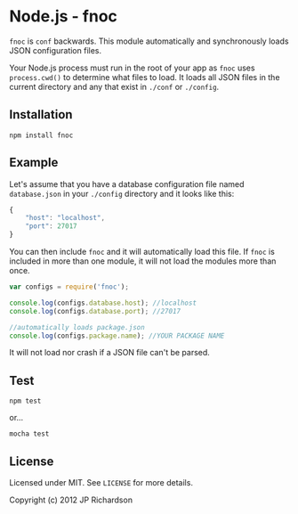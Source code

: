 Node.js - fnoc
=====================

`fnoc` is `conf` backwards. This module automatically and synchronously loads JSON configuration files.

Your Node.js process must run in the root of your app as `fnoc` uses `process.cwd()` to determine what files to load. It loads all JSON files in the current directory and any that exist in `./conf` or `./config`. 


Installation
------------

    npm install fnoc



Example
-------

Let's assume that you have a database configuration file named `database.json` in your `./config` directory and it looks like this:

```javascript
{
    "host": "localhost",
    "port": 27017
}
```

You can then include `fnoc` and it will automatically load this file. If `fnoc` is included in more than one module, it will not load the modules more than once.

```javascript
var configs = require('fnoc');

console.log(configs.database.host); //localhost
console.log(configs.database.port); //27017

//automatically loads package.json
console.log(configs.package.name); //YOUR PACKAGE NAME
```

It will not load nor crash if a JSON file can't be parsed.

Test
----

    npm test

or...

    mocha test

License
-------

Licensed under MIT. See `LICENSE` for more details.

Copyright (c) 2012 JP Richardson